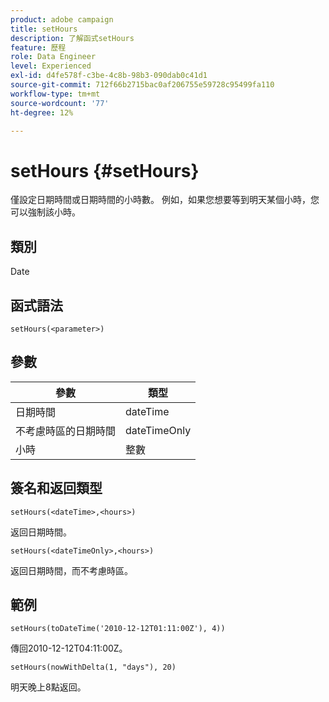 ```yaml
---
product: adobe campaign
title: setHours
description: 了解函式setHours
feature: 歷程
role: Data Engineer
level: Experienced
exl-id: d4fe578f-c3be-4c8b-98b3-090dab0c41d1
source-git-commit: 712f66b2715bac0af206755e59728c95499fa110
workflow-type: tm+mt
source-wordcount: '77'
ht-degree: 12%

---
```


# setHours {#setHours}

僅設定日期時間或日期時間的小時數。 例如，如果您想要等到明天某個小時，您可以強制該小時。

## 類別

Date

## 函式語法

`setHours(<parameter>)`

## 參數

| 參數 | 類型 |
|--- |--- |
| 日期時間 | dateTime |
| 不考慮時區的日期時間 | dateTimeOnly |
| 小時 | 整數 |

## 簽名和返回類型

`setHours(<dateTime>,<hours>)`

返回日期時間。

`setHours(<dateTimeOnly>,<hours>)`

返回日期時間，而不考慮時區。

## 範例

`setHours(toDateTime('2010-12-12T01:11:00Z'), 4))`

傳回2010-12-12T04:11:00Z。

`setHours(nowWithDelta(1, "days"), 20)`

明天晚上8點返回。
